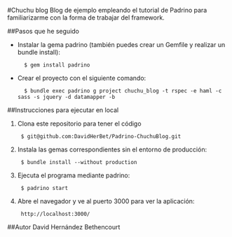 #Chuchu blog
Blog de ejemplo empleando el tutorial de Padrino para familiarizarme con la forma de trabajar del framework.

##Pasos que he seguido
- Instalar la gema padrino (también puedes crear un Gemfile y realizar un bundle install):

        $ gem install padrino

- Crear el proyecto con el siguiente comando:

        $ bundle exec padrino g project chuchu_blog -t rspec -e haml -c sass -s jquery -d datamapper -b

##Instrucciones para ejecutar en local
1. Clona este repositorio para tener el código

        $ git@github.com:DavidHerBet/Padrino-ChuchuBlog.git

2. Instala las gemas correspondientes sin el entorno de producción:

        $ bundle install --without production

3. Ejecuta el programa mediante padrino:

        $ padrino start

4. Abre el navegador y ve al puerto 3000 para ver la aplicación:

        http://localhost:3000/

##Autor
David Hernández Bethencourt
